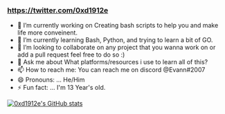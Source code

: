 ### https://twitter.com/0xd1912e


- 🔭 I’m currently working on Creating bash scripts to help you and make life more conveinent.
- 🌱 I’m currently learning Bash, Python, and trying to learn a bit of GO.
- 👯 I’m looking to collaborate on any project that you wanna work on or add a pull request feel free to do so :)
- 💬 Ask me about What platforms/resources i use to learn all of this?
- 📫 How to reach me: You can reach me on discord @Evann#2007
- 😄 Pronouns: ... He/Him
- ⚡ Fun fact: ... I'm 13 Year's old.

[![0xd1912e's GitHub stats](https://github-readme-stats.vercel.app/api?username=0xd1912e)](https://github.com/anuraghazra/github-readme-stats)
